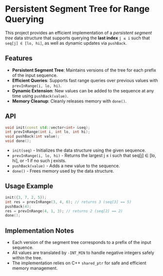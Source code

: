 # Persistent Segment Tree for Range Querying

This project provides an efficient implementation of a *persistent segment tree* data structure that supports querying the **last index** `j ≤ i` such that `seq[j] ∈ [lo, hi]`, as well as dynamic updates via `pushBack`.

## Features

- **Persistent Segment Tree**: Maintains versions of the tree for each prefix of the input sequence.
- **Efficient Queries**: Supports fast range queries over previous values with `prevInRange(i, lo, hi)`.
- **Dynamic Extension**: New values can be added to the sequence at any time using `pushBack(value)`.
- **Memory Cleanup**: Cleanly releases memory with `done()`.

## API

```cpp
void init(const std::vector<int> &seq);
int prevInRange(int i, int lo, int hi);
void pushBack(int value);
void done();
```

 - `init(seq)` - Initializes the data structure using the given sequence.
 - `prevInRange(i, lo, hi)` - Returns the largest j ≤ i such that seq[j] ∈ [lo, hi], or -1 if no such j exists.
 - `pushBack(value)` - Adds a new value to the sequence.
 - `done()` - Frees memory used by the data structure.

 ## Usage Example
 ```cpp
init({3, 7, 2, 5});
int res = prevInRange(3, 4, 6); // returns 3 (seq[3] == 5)
pushBack(4);
res = prevInRange(4, 1, 3); // returns 2 (seq[2] == 2)
done();
 ```

 ## Implementation Notes
 - Each version of the segment tree corresponds to a prefix of the input sequence.
 - All values are translated by `-INT_MIN` to handle negative integers safely within the tree.
 - The implementation relies on C++ `shared_ptr` for safe and efficient memory management.